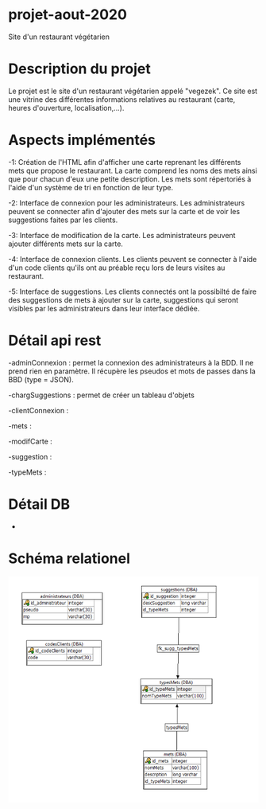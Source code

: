 # projet-aout-2020
Site d'un restaurant végétarien

# Description du projet
Le projet est le site d'un restaurant végétarien appelé "vegezek".
Ce site est une vitrine des différentes informations relatives au restaurant (carte, heures d'ouverture, localisation,...).

# Aspects implémentés
-1: Création de l'HTML afin d'afficher une carte reprenant les différents mets que propose le restaurant.
La carte comprend les noms des mets ainsi que pour chacun d'eux une petite description.
Les mets sont répertoriés à l'aide d'un système de tri en fonction de leur type.

-2: Interface de connexion pour les administrateurs.
Les administrateurs peuvent se connecter afin d'ajouter des mets sur la carte et de voir les suggestions faites par les clients.

-3: Interface de modification de la carte.
Les administrateurs peuvent ajouter différents mets sur la carte.

-4: Interface de connexion clients.
Les clients peuvent se connecter à l'aide d'un code clients qu'ils ont au préable reçu lors de leurs visites au restaurant.

-5: Interface de suggestions.
Les clients connectés ont la possibilté de faire des suggestions de mets à ajouter sur la carte,
suggestions qui seront visibles par les administrateurs dans leur interface dédiée.

# Détail api rest
-adminConnexion : permet la connexion des administrateurs à la BDD.
Il ne prend rien en paramètre.
Il récupère les pseudos et mots de passes dans la BBD (type = JSON).

-chargSuggestions : permet de créer un tableau d'objets

-clientConnexion : 

-mets : 

-modifCarte : 

-suggestion : 

-typeMets : 

# Détail DB 
-

# Schéma relationel 

![Schéma](schemaRelationnel.png)
